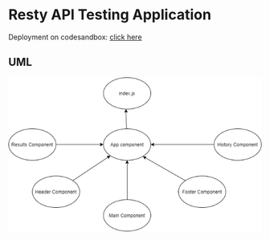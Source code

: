 # Resty API Testing Application

Deployment on codesandbox: [click here](https://codesandbox.io/s/dawn-cache-h5h1n?file=/README.md:33-1894)

## UML

![UML](assets/UML.png)
